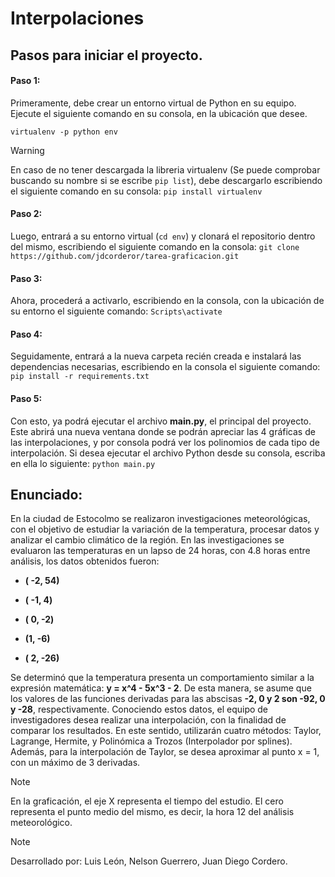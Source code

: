 # Interpolaciones
## Pasos para iniciar el proyecto.
#### Paso 1:
Primeramente, debe crear un entorno virtual de Python en su equipo. Ejecute el siguiente comando en su consola, en la ubicación que desee.

`virtualenv -p python env`

> [!WARNING]
> En caso de no tener descargada la libreria virtualenv (Se puede comprobar buscando su nombre si se escribe `pip list`), debe descargarlo escribiendo el siguiente comando en su consola: `pip install virtualenv`

#### Paso 2:
Luego, entrará a su entorno virtual (`cd env`) y clonará el repositorio dentro del mismo, escribiendo el siguiente comando en la consola:
`git clone https://github.com/jdcorderor/tarea-graficacion.git`

#### Paso 3:
Ahora, procederá a activarlo, escribiendo en la consola, con la ubicación de su entorno el siguiente comando:
`Scripts\activate`

#### Paso 4:
Seguidamente, entrará a la nueva carpeta recién creada e instalará las dependencias necesarias, escribiendo en la consola el siguiente comando: 
`pip install -r requirements.txt`

#### Paso 5:
Con esto, ya podrá ejecutar el archivo <b>main.py</b>, el principal del proyecto. Este abrirá una nueva ventana donde se podrán apreciar las 4 gráficas de las interpolaciones, y por consola podrá ver los polinomios de cada tipo de interpolación. Si desea ejecutar el archivo Python desde su consola, escriba en ella lo siguiente:
`python main.py`


## Enunciado:
En la ciudad de Estocolmo se realizaron investigaciones meteorológicas, con el objetivo de estudiar la variación de la temperatura, procesar datos y analizar el cambio climático de la región. En las investigaciones se evaluaron las temperaturas en un lapso de 24 horas, con 4.8 horas entre análisis, los datos obtenidos fueron: 
<b>
- ( -2, 54)

- ( -1, 4)

- ( 0, -2)

- (1, -6)

- ( 2, -26)
</b>
Se determinó que la temperatura presenta un comportamiento similar a la expresión matemática:  <b>y = x^4 - 5x^3 - 2</b>. De esta manera, se asume que los valores de las funciones derivadas para las abscisas <b>-2, 0 y 2 son -92, 0 y -28</b>, respectivamente.  Conociendo estos datos, el equipo de investigadores desea realizar una interpolación, con la finalidad de comparar los resultados. En este sentido, utilizarán cuatro métodos: Taylor, Lagrange, Hermite, y Polinómica a Trozos (Interpolador por splines). Además, para la interpolación de Taylor, se desea aproximar al punto x = 1, con un máximo de 3 derivadas.


> [!NOTE]
> En la graficación, el eje X representa el tiempo del estudio. El cero representa el punto medio del mismo, es decir, la hora 12 del análisis meteorológico.

> [!NOTE]
> Desarrollado por: Luis León, Nelson Guerrero, Juan Diego Cordero.
